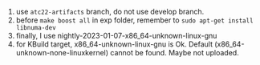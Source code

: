 1. use `atc22-artifacts` branch, do not use develop branch.
2. before `make boost all` in exp folder, remember to `sudo apt-get install libnuma-dev`
3. finally, I use nightly-2023-01-07-x86_64-unknown-linux-gnu
4. for KBuild target, x86_64-unknown-linux-gnu is Ok. Default (x86_64-unknown-none-linuxkernel) cannot be found. Maybe not uploaded.

